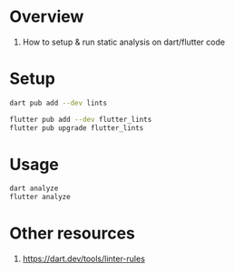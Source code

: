 # Overview
1. How to setup & run static analysis on dart/flutter code


# Setup
```bash
dart pub add --dev lints

flutter pub add --dev flutter_lints
flutter pub upgrade flutter_lints
```


# Usage
```bash
dart analyze
flutter analyze
```


# Other resources
1. https://dart.dev/tools/linter-rules
